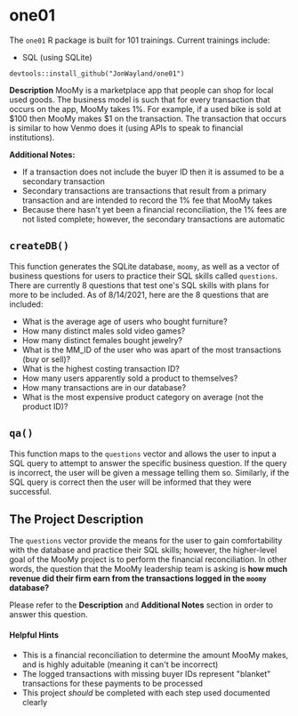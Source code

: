 # one01
The `one01` R package is built for 101 trainings. Current trainings include:
* SQL (using SQLite)

`devtools::install_github("JonWayland/one01")`

**Description** MooMy is a marketplace app that people can shop for local used goods. The business model is such that for every transaction that occurs on the app, MooMy takes 1%. For example, if a used bike is sold at $100 then MooMy makes $1 on the transaction. The transaction that occurs is similar to how Venmo does it (using APIs to speak to financial institutions). 

**Additional Notes:**
- If a transaction does not include the buyer ID then it is assumed to be a secondary transaction
- Secondary transactions are transactions that result from a primary transaction and are intended to record the 1% fee that MooMy takes
- Because there hasn't yet been a financial reconciliation, the 1% fees are not listed complete; however, the secondary transactions are automatic

## `createDB()`
This function generates the SQLite database, `moomy`, as well as a vector of business questions for users to practice their SQL skills called `questions`. There are currently 8 questions that test one's SQL skills with plans for more to be included. As of 8/14/2021, here are the 8 questions that are included:
- What is the average age of users who bought furniture?
- How many distinct males sold video games?
- How many distinct females bought jewelry?
- What is the MM_ID of the user who was apart of the most transactions (buy or sell)?
- What is the highest costing transaction ID?
- How many users apparently sold a product to themselves?
- How many transactions are in our database?
- What is the most expensive product category on average (not the product ID)?

## `qa()`
This function maps to the `questions` vector and allows the user to input a SQL query to attempt to answer the specific business question. If the query is incorrect, the user will be given a message telling them so. Similarly, if the SQL query is correct then the user will be informed that they were successful.

## The Project Description
The `questions` vector provide the means for the user to gain comfortability with the database and practice their SQL skills; however, the higher-level goal of the MooMy project is to perform the financial reconciliation. In other words, the question that the MooMy leadership team is asking is **how much revenue did their firm earn from the transactions logged in the `moomy` database?**

Please refer to the **Description** and **Additional Notes** section in order to answer this question.

#### Helpful Hints
- This is a financial reconciliation to determine the amount MooMy makes, and is highly aduitable (meaning it can't be incorrect)
- The logged transactions with missing buyer IDs represent "blanket" transactions for these payments to be processed
- This project _should_ be completed with each step used documented clearly
